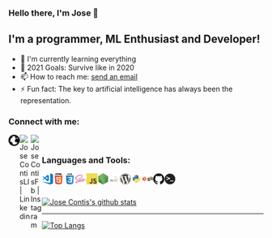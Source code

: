 ### Hello there, I'm Jose 👋

## I'm a programmer, ML Enthusiast and Developer!

- 🌱 I'm currently learning everything
- 💯 2021 Goals: Survive like in 2020
- 📫 How to reach me: [send an email](mailto:peppeco98@gmail.com)
- ⚡ Fun fact: The key to artificial intelligence has always been the representation.

### Connect with me:

[<img align="left" alt="JoseContisGit" width="22px" src="https://raw.githubusercontent.com/iconic/open-iconic/master/svg/globe.svg">](https://github.com/Josecontis)
[<img align="left" alt="JoseContisLI | Linkedin" width="22px" src="https://cdn.jsdelivr.net/npm/simple-icons@v3/icons/linkedin.svg">](https://www.linkedin.com/in/giuseppe-conticchio-01a414159/)
[<img align="left" alt="JoseContisFb | Instagram" width="22px" src="https://cdn.jsdelivr.net/npm/simple-icons@3.13.0/icons/facebook.svg">](https://www.facebook.com/giuseppe.conticchio.5)

<br />

### Languages and Tools:

<img align="left" alt="visual studio code" width="22px" src="https://raw.githubusercontent.com/github/explore/80688e429a7d4ef2fca1e82350fe8e3517d3494d/topics/visual-studio-code/visual-studio-code.png">
<img align="left" alt="HTML 5" width="22px" src="https://raw.githubusercontent.com/github/explore/80688e429a7d4ef2fca1e82350fe8e3517d3494d/topics/html/html.png">
<img align="left" alt="CSS 3" width="22px" src="https://raw.githubusercontent.com/github/explore/80688e429a7d4ef2fca1e82350fe8e3517d3494d/topics/css/css.png">
<img align="left" alt="SASS" width="22px" src="https://raw.githubusercontent.com/github/explore/80688e429a7d4ef2fca1e82350fe8e3517d3494d/topics/sass/sass.png">
<img align="left" alt="JavaScript" width="22px" src="https://raw.githubusercontent.com/github/explore/80688e429a7d4ef2fca1e82350fe8e3517d3494d/topics/javascript/javascript.png">
<img align="left" alt="Node JS" width="22px" src="https://raw.githubusercontent.com/github/explore/80688e429a7d4ef2fca1e82350fe8e3517d3494d/topics/nodejs/nodejs.png">
<img align="left" alt="MySQL" width="22px" src="https://raw.githubusercontent.com/github/explore/80688e429a7d4ef2fca1e82350fe8e3517d3494d/topics/mysql/mysql.png">
<img align="left" alt="WordPress" width="22px" src="https://raw.githubusercontent.com/github/explore/80688e429a7d4ef2fca1e82350fe8e3517d3494d/topics/wordpress/wordpress.png">
<img align="left" alt="Python" width="22px" src="https://raw.githubusercontent.com/github/explore/80688e429a7d4ef2fca1e82350fe8e3517d3494d/topics/python/python.png">
<img align="left" alt="Git" width="22px" src="https://raw.githubusercontent.com/github/explore/80688e429a7d4ef2fca1e82350fe8e3517d3494d/topics/git/git.png">
<img align="left" alt="GitHub" width="22px" src="https://raw.githubusercontent.com/github/explore/78df643247d429f6cc873026c0622819ad797942/topics/github/github.png">
<img align="left" alt="Terminal" width="22px" src="https://raw.githubusercontent.com/github/explore/80688e429a7d4ef2fca1e82350fe8e3517d3494d/topics/terminal/terminal.png">

<br>
<br>

[![Jose Contis's github stats](https://github-readme-stats.vercel.app/api?username=josecontis&show_icons=true&hide_border=true&count_private=true&include_all_commits=true)](https://github.com/Josecontis)

---

[![Top Langs](https://github-readme-stats.vercel.app/api/top-langs/?username=josecontis&layout=compact)](https://github.com/Josecontis/github-readme-stats)
